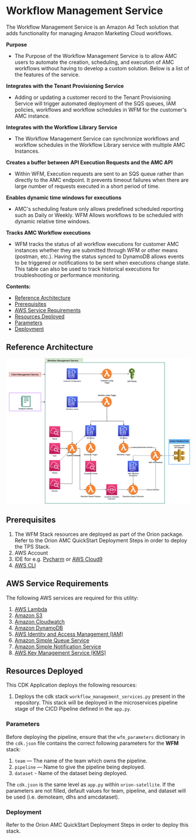# Workflow Management Service

The Workflow Management Service is an Amazon Ad Tech solution that adds functionality for managing Amazon Marketing Cloud workflows.

**Purpose**

- The Purpose of the Workflow Management Service is to allow AMC users to automate the creation, scheduling, and execution of AMC workflows without having to develop a custom solution. Below is a list of the features of the service.

**Integrates with the Tenant Provisioning Service**

- Adding or updating a customer record to the Tenant Provisioning Service will trigger automated deployment of the SQS queues, IAM policies, workflows and workflow schedules in WFM for the customer's AMC instance.

**Integrates with the Workflow Library Service**

- The Workflow Management Service can synchronize workflows and workflow schedules in the Workflow Library service with multiple AMC Instances.

**Creates a buffer between API Execution Requests and the AMC API**

- Within WFM, Execution requests are sent to an SQS queue rather than directly to the AMC endpoint. It prevents timeout failures when there are large number of requests executed in a short period of time.

**Enables dynamic time windows for executions**

- AMC's scheduling feature only allows predefined scheduled reporting such as Daily or Weekly. WFM Allows workflows to be scheduled with dynamic relative time windows.

**Tracks AMC Workflow executions**

- WFM tracks the status of all workflow executions for customer AMC instances whether they are submitted through WFM or other means (postman, etc.). Having the status synced to DynamoDB allows events to be triggered or notifications to be sent when executions change state. This table can also be used to track historical executions for troubleshooting or performance monitoring.

**Contents:**

- [Reference Architecture](#reference-architecture)
- [Prerequisites](#prerequisites)
- [AWS Service Requirements](#aws-service-requirements)
- [Resources Deployed](#resources-deployed)
- [Parameters](#parameters)
- [Deployment](#deployment)

## Reference Architecture

![Alt](/docs/images/wfm_pipeline.png)

## Prerequisites

1. The WFM Stack resources are deployed as part of the Orion package. Refer to the Orion AMC QuickStart Deployment Steps in order to deploy the TPS Stack.
2. AWS Account
3. IDE for e.g. [Pycharm](https://www.jetbrains.com/pycharm/) or [AWS Cloud9](https://aws.amazon.com/cloud9/)
4. [AWS CLI](https://docs.aws.amazon.com/cli/latest/userguide/install-cliv2.html)

## AWS Service Requirements

The following AWS services are required for this utility:

1. [AWS Lambda](https://aws.amazon.com/lambda/)
2. [Amazon S3](https://aws.amazon.com/s3/)
3. [Amazon Cloudwatch](https://aws.amazon.com/cloudwatch/)
4. [Amazon DynamoDB](https://aws.amazon.com/dynamodb/)
5. [AWS Identity and Access Management (IAM)](https://aws.amazon.com/iam/)
6. [Amazon Simple Queue Service](https://aws.amazon.com/sqs/)
7. [Amazon Simple Notification Service](https://aws.amazon.com/sns/)
8. [AWS Key Management Service (KMS)](https://aws.amazon.com/kms/)

## Resources Deployed

This CDK Application deploys the following resources:

1. Deploys the cdk stack `workflow_management_services.py` present in the repository. This stack will be deployed in the microservices pipeline stage of the CICD Pipeline defined in the `app.py`.

### Parameters

Before deploying the pipeline, ensure that the `wfm_parameters` dictionary in the `cdk.json` file contains the correct following parameters for the **WFM** stack:

1. `team` — The name of the team which owns the pipeline.
2. `pipeline` — Name to give the pipeline being deployed.
3. `dataset` - Name of the dataset being deployed.

The `cdk.json` is the same level as `app.py` within `orion-satellite`. If the parameters are not filled, default values for team, pipeline, and dataset will be used (i.e. demoteam, dlhs and amcdataset).

### Deployment

Refer to the Orion AMC QuickStart Deployment Steps in order to deploy this stack.
